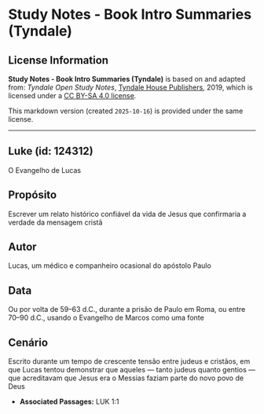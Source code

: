 # Study Notes - Book Intro Summaries (Tyndale)

## License Information

**Study Notes - Book Intro Summaries (Tyndale)** is based on and adapted from: _Tyndale Open Study Notes_, [Tyndale House Publishers](https://tyndaleopenresources.com/), 2019, which is licensed under a [CC BY-SA 4.0 license](https://creativecommons.org/licenses/by-sa/4.0/legalcode.en).

This markdown version (created `2025-10-16`) is provided under the same license.



--------------------------------

## Luke (id: 124312)

O Evangelho de Lucas

Propósito
---------

Escrever um relato histórico confiável da vida de Jesus que confirmaria a verdade da mensagem cristã

Autor
-----

Lucas, um médico e companheiro ocasional do apóstolo Paulo

Data
----

Ou por volta de 59–63 d.C., durante a prisão de Paulo em Roma, ou entre 70–90 d.C., usando o Evangelho de Marcos como uma fonte

Cenário
-------

Escrito durante um tempo de crescente tensão entre judeus e cristãos, em que Lucas tentou demonstrar que aqueles — tanto judeus quanto gentios — que acreditavam que Jesus era o Messias faziam parte do novo povo de Deus

* **Associated Passages:** LUK 1:1

